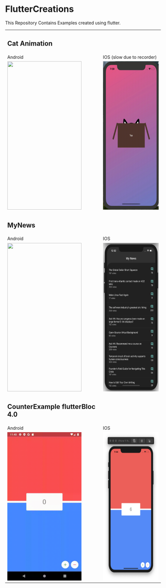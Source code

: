 # FlutterCreations
This Repository Contains Examples created using flutter.

<table>
  <tr>
    <td><h2>Cat Animation</h2></td>
  </tr>
  <tr>
    <td>Android</td>
     <td>IOS (slow due to recorder)</td>
    </td>
  <tr>
  <td><img src="cat_animation-android.gif" width=240 height=480></td>
    <td><img src="IOS-cat_animation.gif" width=240 height=480></td>
  </tr>
  <tr>
    <td><h2>MyNews</h2></td>
  </tr>
  <tr>
    <td>Android</td>
     <td>IOS</td>
    </td>
  <tr>
  <td><img src="my-new-android.gif" width=240 height=480></td>
    <td><img src="my-news-ios.png" width=240 height=480></td>
  </tr>
  
   <td><h2>CounterExample flutterBloc 4.0</h2></td>
  </tr>
  <tr>
    <td>Android</td>
     <td>IOS</td>
    </td>
  <tr>
  <td><img src="android-counter.gif" width=240 height=480></td>
    <td><img src="counter-ios.png" width=240 height=480></td>
  </tr>
 </table>
